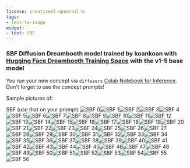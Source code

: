 ```yaml
---
license: creativeml-openrail-m
tags:
- text-to-image
widget:
- text: SBF
---
```

### SBF Diffusion Dreambooth model trained by koankoan with [Hugging Face Dreambooth Training Space](https://huggingface.co/spaces/multimodalart/dreambooth-training) with the v1-5 base model

You run your new concept via `diffusers` [Colab Notebook for Inference](https://colab.research.google.com/github/huggingface/notebooks/blob/main/diffusers/sd_dreambooth_inference.ipynb). Don't forget to use the concept prompts! 

Sample pictures of:
  
  
  
  
  
  
  
  
  
  
  
  
  
  
  
  
  
  
  
  
  
  
  
  
  
  
  
  
  
  
  
  
  
  
  
  
  
  
  
  
  
  
  
  
  
  
  
  
  
  
  
  
  
  
  
  
SBF (use that on your prompt) 
![SBF 0](https://huggingface.co/koankoan/sbf-diffusion/resolve/main/concept_images/SBF_%281%29.jpg)![SBF 1](https://huggingface.co/koankoan/sbf-diffusion/resolve/main/concept_images/SBF_%282%29.jpg)![SBF 2](https://huggingface.co/koankoan/sbf-diffusion/resolve/main/concept_images/SBF_%283%29.jpg)![SBF 3](https://huggingface.co/koankoan/sbf-diffusion/resolve/main/concept_images/SBF_%284%29.jpg)![SBF 4](https://huggingface.co/koankoan/sbf-diffusion/resolve/main/concept_images/SBF_%285%29.jpg)![SBF 5](https://huggingface.co/koankoan/sbf-diffusion/resolve/main/concept_images/SBF_%286%29.jpg)![SBF 6](https://huggingface.co/koankoan/sbf-diffusion/resolve/main/concept_images/SBF_%287%29.jpg)![SBF 7](https://huggingface.co/koankoan/sbf-diffusion/resolve/main/concept_images/SBF_%288%29.jpg)![SBF 8](https://huggingface.co/koankoan/sbf-diffusion/resolve/main/concept_images/SBF_%289%29.jpg)![SBF 9](https://huggingface.co/koankoan/sbf-diffusion/resolve/main/concept_images/SBF_%2810%29.jpg)![SBF 10](https://huggingface.co/koankoan/sbf-diffusion/resolve/main/concept_images/SBF_%2811%29.jpg)![SBF 11](https://huggingface.co/koankoan/sbf-diffusion/resolve/main/concept_images/SBF_%2812%29.jpg)![SBF 12](https://huggingface.co/koankoan/sbf-diffusion/resolve/main/concept_images/SBF_%2813%29.jpg)![SBF 13](https://huggingface.co/koankoan/sbf-diffusion/resolve/main/concept_images/SBF_%2814%29.jpg)![SBF 14](https://huggingface.co/koankoan/sbf-diffusion/resolve/main/concept_images/SBF_%2815%29.jpg)![SBF 15](https://huggingface.co/koankoan/sbf-diffusion/resolve/main/concept_images/SBF_%2816%29.jpg)![SBF 16](https://huggingface.co/koankoan/sbf-diffusion/resolve/main/concept_images/SBF_%2817%29.jpg)![SBF 17](https://huggingface.co/koankoan/sbf-diffusion/resolve/main/concept_images/SBF_%2818%29.jpg)![SBF 18](https://huggingface.co/koankoan/sbf-diffusion/resolve/main/concept_images/SBF_%2819%29.jpg)![SBF 19](https://huggingface.co/koankoan/sbf-diffusion/resolve/main/concept_images/SBF_%2820%29.jpg)![SBF 20](https://huggingface.co/koankoan/sbf-diffusion/resolve/main/concept_images/SBF_%2821%29.jpg)![SBF 21](https://huggingface.co/koankoan/sbf-diffusion/resolve/main/concept_images/SBF_%2822%29.jpg)![SBF 22](https://huggingface.co/koankoan/sbf-diffusion/resolve/main/concept_images/SBF_%2823%29.jpg)![SBF 23](https://huggingface.co/koankoan/sbf-diffusion/resolve/main/concept_images/SBF_%2824%29.jpg)![SBF 24](https://huggingface.co/koankoan/sbf-diffusion/resolve/main/concept_images/SBF_%2825%29.jpg)![SBF 25](https://huggingface.co/koankoan/sbf-diffusion/resolve/main/concept_images/SBF_%2826%29.jpg)![SBF 26](https://huggingface.co/koankoan/sbf-diffusion/resolve/main/concept_images/SBF_%2827%29.jpg)![SBF 27](https://huggingface.co/koankoan/sbf-diffusion/resolve/main/concept_images/SBF_%2828%29.jpg)![SBF 28](https://huggingface.co/koankoan/sbf-diffusion/resolve/main/concept_images/SBF_%2829%29.jpg)![SBF 29](https://huggingface.co/koankoan/sbf-diffusion/resolve/main/concept_images/SBF_%2830%29.jpg)![SBF 30](https://huggingface.co/koankoan/sbf-diffusion/resolve/main/concept_images/SBF_%2831%29.jpg)![SBF 31](https://huggingface.co/koankoan/sbf-diffusion/resolve/main/concept_images/SBF_%2832%29.jpg)![SBF 32](https://huggingface.co/koankoan/sbf-diffusion/resolve/main/concept_images/SBF_%2833%29.jpg)![SBF 33](https://huggingface.co/koankoan/sbf-diffusion/resolve/main/concept_images/SBF_%2834%29.jpg)![SBF 34](https://huggingface.co/koankoan/sbf-diffusion/resolve/main/concept_images/SBF_%2835%29.jpg)![SBF 35](https://huggingface.co/koankoan/sbf-diffusion/resolve/main/concept_images/SBF_%2836%29.jpg)![SBF 36](https://huggingface.co/koankoan/sbf-diffusion/resolve/main/concept_images/SBF_%2837%29.jpg)![SBF 37](https://huggingface.co/koankoan/sbf-diffusion/resolve/main/concept_images/SBF_%2838%29.jpg)![SBF 38](https://huggingface.co/koankoan/sbf-diffusion/resolve/main/concept_images/SBF_%2839%29.jpg)![SBF 39](https://huggingface.co/koankoan/sbf-diffusion/resolve/main/concept_images/SBF_%2840%29.jpg)![SBF 40](https://huggingface.co/koankoan/sbf-diffusion/resolve/main/concept_images/SBF_%2841%29.jpg)![SBF 41](https://huggingface.co/koankoan/sbf-diffusion/resolve/main/concept_images/SBF_%2842%29.jpg)![SBF 42](https://huggingface.co/koankoan/sbf-diffusion/resolve/main/concept_images/SBF_%2843%29.jpg)![SBF 43](https://huggingface.co/koankoan/sbf-diffusion/resolve/main/concept_images/SBF_%2844%29.jpg)![SBF 44](https://huggingface.co/koankoan/sbf-diffusion/resolve/main/concept_images/SBF_%2845%29.jpg)![SBF 45](https://huggingface.co/koankoan/sbf-diffusion/resolve/main/concept_images/SBF_%2846%29.jpg)![SBF 46](https://huggingface.co/koankoan/sbf-diffusion/resolve/main/concept_images/SBF_%2847%29.jpg)![SBF 47](https://huggingface.co/koankoan/sbf-diffusion/resolve/main/concept_images/SBF_%2848%29.jpg)![SBF 48](https://huggingface.co/koankoan/sbf-diffusion/resolve/main/concept_images/SBF_%2849%29.jpg)![SBF 49](https://huggingface.co/koankoan/sbf-diffusion/resolve/main/concept_images/SBF_%2850%29.jpg)![SBF 50](https://huggingface.co/koankoan/sbf-diffusion/resolve/main/concept_images/SBF_%2851%29.jpg)![SBF 51](https://huggingface.co/koankoan/sbf-diffusion/resolve/main/concept_images/SBF_%2852%29.jpg)![SBF 52](https://huggingface.co/koankoan/sbf-diffusion/resolve/main/concept_images/SBF_%2853%29.jpg)![SBF 53](https://huggingface.co/koankoan/sbf-diffusion/resolve/main/concept_images/SBF_%2854%29.jpg)![SBF 54](https://huggingface.co/koankoan/sbf-diffusion/resolve/main/concept_images/SBF_%2855%29.jpg)![SBF 55](https://huggingface.co/koankoan/sbf-diffusion/resolve/main/concept_images/SBF_%2856%29.jpg)![SBF 56](https://huggingface.co/koankoan/sbf-diffusion/resolve/main/concept_images/SBF_%2857%29.jpg)
